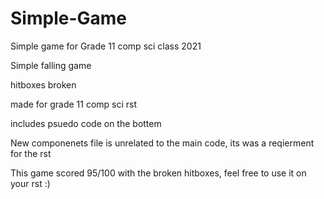 # Simple-Game
Simple game for Grade 11 comp sci class 2021

Simple falling game

hitboxes broken

made for grade 11 comp sci rst

includes psuedo code on the bottem

New componenets file is unrelated to the main code, its was a reqierment for the rst

This game scored 95/100 with the broken hitboxes, feel free to use it on your rst :)
